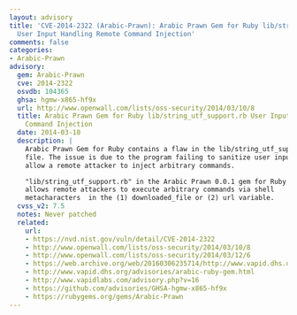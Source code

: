 ```yaml
---
layout: advisory
title: 'CVE-2014-2322 (Arabic-Prawn): Arabic Prawn Gem for Ruby lib/string_utf_support.rb
  User Input Handling Remote Command Injection'
comments: false
categories:
- Arabic-Prawn
advisory:
  gem: Arabic-Prawn
  cve: 2014-2322
  osvdb: 104365
  ghsa: hgmw-x865-hf9x
  url: http://www.openwall.com/lists/oss-security/2014/03/10/8
  title: Arabic Prawn Gem for Ruby lib/string_utf_support.rb User Input Handling Remote
    Command Injection
  date: 2014-03-10
  description: |
    Arabic Prawn Gem for Ruby contains a flaw in the lib/string_utf_support.rb
    file. The issue is due to the program failing to sanitize user input. This may
    allow a remote attacker to inject arbitrary commands.

    "lib/string_utf_support.rb" in the Arabic Prawn 0.0.1 gem for Ruby
    allows remote attackers to execute arbitrary commands via shell
    metacharacters  in the (1) downloaded_file or (2) url variable.
  cvss_v2: 7.5
  notes: Never patched
  related:
    url:
    - https://nvd.nist.gov/vuln/detail/CVE-2014-2322
    - http://www.openwall.com/lists/oss-security/2014/03/10/8
    - http://www.openwall.com/lists/oss-security/2014/03/12/6
    - https://web.archive.org/web/20160306235714/http://www.vapid.dhs.org/advisories/arabic-ruby-gem.html
    - http://www.vapid.dhs.org/advisories/arabic-ruby-gem.html
    - http://www.vapidlabs.com/advisory.php?v=16
    - https://github.com/advisories/GHSA-hgmw-x865-hf9x
    - https://rubygems.org/gems/Arabic-Prawn
---
```

